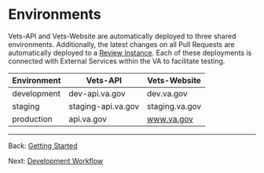 # Environments

Vets-API and Vets-Website are automatically deployed to three shared environments. Additionally, the latest changes on all Pull Requests are automatically deployed to a [Review Instance](development-workflow.md/#review-instances). Each of these deployments is connected with External Services within the VA to facilitate testing.

| Environment | Vets-API | Vets-Website |
| ----------- | -------- | ------------ |
| development | dev-api.va.gov | dev.va.gov |
| staging | staging-api.va.gov | staging.va.gov |
| production | api.va.gov | www.va.gov |

<hr>

Back: [Getting Started](getting-started.md)

Next: [Development Workflow](development-workflow.md)
